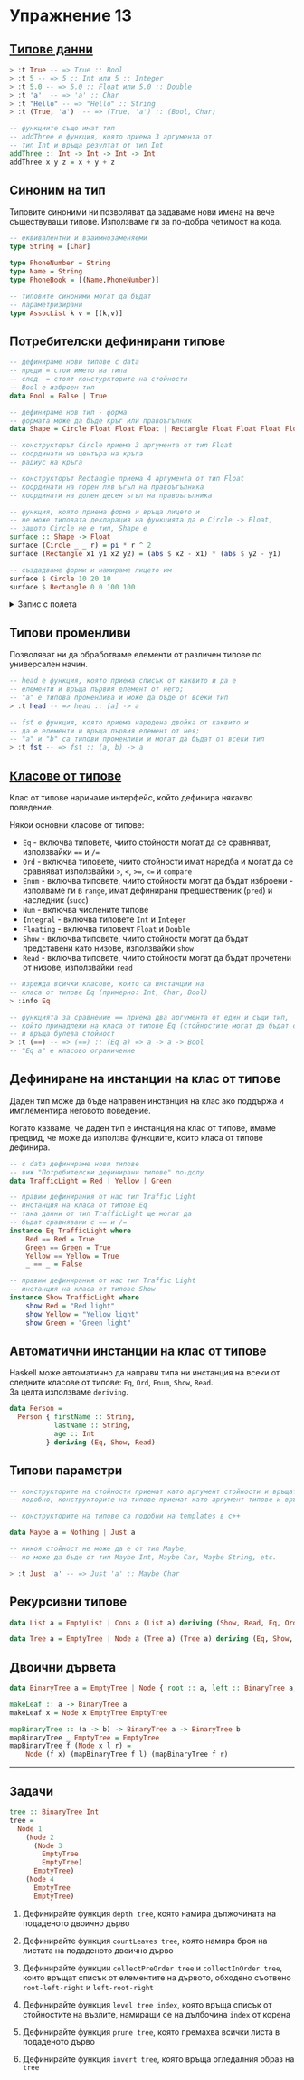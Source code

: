 # Упражнение 13

## [Tипове данни](../09/README.md#типове-данни)

```haskell
> :t True -- => True :: Bool
> :t 5 -- => 5 :: Int или 5 :: Integer
> :t 5.0 -- => 5.0 :: Float или 5.0 :: Double
> :t 'a'  -- => 'a' :: Char
> :t "Hello" -- => "Hello" :: String
> :t (True, 'a')  -- => (True, 'a') :: (Bool, Char)

-- функциите също имат тип
-- addThree е функция, която приема 3 аргумента от
-- тип Int и връща резултат от тип Int
addThree :: Int -> Int -> Int -> Int  
addThree x y z = x + y + z  
```

## Синоним на тип

Типовите синоними ни позволяват да задаваме нови имена на вече съществуващи типове. Използваме ги за по-добра четимост на кода.

```haskell
-- еквивалентни и взаимнозаменяеми
type String = [Char]

type PhoneNumber = String  
type Name = String  
type PhoneBook = [(Name,PhoneNumber)]  

-- типовите синоними могат да бъдат 
-- параметризирани
type AssocList k v = [(k,v)]  
```

## Потребителски дефинирани типове

```haskell
-- дефинираме нови типове с data
-- преди = стои името на типа
-- след  = стоят констуркторите на стойности 
-- Bool е изброен тип
data Bool = False | True  

-- дефинираме нов тип - форма
-- формата може да бъде кръг или правоъгълник
data Shape = Circle Float Float Float | Rectangle Float Float Float Float   

-- конструкторът Circle приема 3 аргумента от тип Float
-- координати на центъра на кръга
-- радиус на кръга

-- конструкторът Rectangle приема 4 аргумента от тип Float
-- координати на горен ляв ъгъл на правоъгълника
-- координати на долен десен ъгъл на правоъгълника

-- функция, която приема форма и връща лицето и
-- не може типовата декларация на функцията да е Circle -> Float, 
-- защото Circle не е тип, Shape e
surface :: Shape -> Float  
surface (Circle _ _ r) = pi * r ^ 2  
surface (Rectangle x1 y1 x2 y2) = (abs $ x2 - x1) * (abs $ y2 - y1)  

-- създадваме форми и намираме лицето им
surface $ Circle 10 20 10  
surface $ Rectangle 0 0 100 100  
```

<details>
  <summary>Запис с полета</summary>
  
  ```haskell
  -- тип Car, който се дефинира с компанията, модела и годината си
  -- не е веднага очевидно се очаква да получи конструкторът
  data Car = Car String String Int

  let car = Car "Ford" "Mustang" 1967  

  -- трябва сами да си дефинираме getters 
  -- за отделните полета на кола 
  company :: Car -> String  
  company (Car company _ _) = company  

  -- по-добър вариант - запис с полета
  data Car =
    Car { company :: String,
          model :: String,
          year :: Int
        }

  -- автоматично създава gettres company, model и year
  let car = Car { company="Ford", model="Mustang", year=1967 }  
  ```
</details>

## Типови променливи

Позволяват ни да обработваме елементи от различен типове по универсален начин.

```haskell
-- head е функция, която приема списък от каквито и да е
-- елементи и връща първия елемент от него;
-- "a" е типова променлива и може да бъде от всеки тип
> :t head -- => head :: [a] -> a  

-- fst е функция, която приема наредена двойка от каквито и
-- да е елементи и връща първия елемент от нея;
-- "a" и "b" са типови променливи и могат да бъдат от всеки тип
> :t fst -- => fst :: (a, b) -> a
```

## [Класове от типове](http://learnyouahaskell.com/types-and-typeclasses#typeclasses-101)

Клас от типове наричаме интерфейс, който дефинира някакво поведение.  

Някои основни класове от типове:

- `Eq` - включва типовете, чиито стойности могат да се сравняват, използвайки `==` и `/=`
- `Ord` - включва типовете, чиито стойности имат наредба и могат да се сравняват използвайки `>`, `<`, `>=`, `<=` и `compare`
- `Enum` - включва типовете, чиито стойности могат да бъдат изброени - изполваме ги в `range`, имат дефинирани предшественик (`pred`) и наследник (`succ`)
- `Num` - включва числените типове
- `Integral` - включва типовете `Int` и `Integer`
- `Floating` - включва типовечт `Float` и `Double`
- `Show` - включва типовете, чиито стойности могат да бъдат представени като низове, използвайки `show`
- `Read` - включва типовете, чиито стойности могат да бъдат прочетени от низове, използвайки `read`

```haskell
-- изрежда всички класове, които са инстанции на 
-- класа от типове Eq (примерно: Int, Char, Bool)
> :info Eq
```

```haskell
-- функцията за сравнение == приема два аргумента от един и същи тип, 
-- който принадлежи на класа от типове Eq (стойностите могат да бъдат сравнявани),
-- и връща булева стойност
> :t (==) -- => (==) :: (Eq a) => a -> a -> Bool 
-- "Eq а" е класово ограничение
```

## Дефиниране на инстанции на клас от типове

Даден тип може да бъде направен инстанция на клас ако поддържа и имплементира неговото поведение. 

Когато казваме, че даден тип е инстанция на клас от типове, имаме предвид, че може да използва функциите, които класа от типове дефинира.

```haskell
-- с data дефинираме нови типове
-- виж "Потребителски дефинирани типове" по-долу
data TrafficLight = Red | Yellow | Green  

-- правим дефинирания от нас тип Traffic Light
-- инстанция на класа от типове Eq
-- така данни от тип TrafficLight ще могат да 
-- бъдат сравнявани с == и /=
instance Eq TrafficLight where  
    Red == Red = True  
    Green == Green = True  
    Yellow == Yellow = True  
    _ == _ = False  

-- правим дефинирания от нас тип Traffic Light
-- инстанция на класа от типове Show
instance Show TrafficLight where  
    show Red = "Red light"  
    show Yellow = "Yellow light"  
    show Green = "Green light" 
```

## Автоматични инстанции на клас от типове

Haskell може автоматично да направи типа ни инстанция на всеки от следните класове от типове:  `Eq`, `Ord`, `Enum`, `Show`, `Read`.  
За целта използваме `deriving`.

```haskell
data Person =
  Person { firstName :: String,        
           lastName :: String,
           age :: Int  
         } deriving (Eq, Show, Read) 
```

## Типови параметри

```haskell
-- конструкторите на стойности приемат като аргумент стойности и връщат нова стойност
-- подобно, конструкторите на типове приемат като аргумент типове и връщат нов тип

-- конструкторите на типове са подобни на templates в c++

data Maybe a = Nothing | Just a  

-- никоя стойност не може да е от тип Maybe,
-- но може да бъде от тип Maybe Int, Maybe Car, Maybe String, etc.

> :t Just 'a' -- => Just 'a' :: Maybe Char
```

## Рекурсивни типове

```haskell
data List a = EmptyList | Cons a (List a) deriving (Show, Read, Eq, Ord)  

data Tree a = EmptyTree | Node a (Tree a) (Tree a) deriving (Eq, Show, Read)
```

## Двоични дървета

```haskell
data BinaryTree a = EmptyTree | Node { root :: a, left :: BinaryTree a, right :: BinaryTree a } deriving (Eq, Show, Read)

makeLeaf :: a -> BinaryTree a  
makeLeaf x = Node x EmptyTree EmptyTree  

mapBinaryTree :: (a -> b) -> BinaryTree a -> BinaryTree b
mapBinaryTree _ EmptyTree = EmptyTree
mapBinaryTree f (Node x l r) =
    Node (f x) (mapBinaryTree f l) (mapBinaryTree f r) 
```
---

## Задачи 

```haskell
tree :: BinaryTree Int
tree =
  Node 1
    (Node 2
      (Node 3
        EmptyTree
        EmptyTree)
      EmptyTree)
    (Node 4
      EmptyTree
      EmptyTree)
```

1. Дефинирайте функция `depth tree`, която намира дължочината на подаденото двоично дърво

2. Дефинирайте функция `countLeaves tree`, която намира броя на листата на подаденото двоично дърво

3. Дефинирайте функции `collectPreOrder tree` и `collectInOrder tree`, които връщат списък от елементите на дървото, обходено съотвено `root-left-right` и `left-root-right`

4. Дефинирайте функция `level tree index`, която връща списък от стойностите на възлите, намиращи се на дълбочина `index` от корена

5. Дефинирайте функция `prune tree`, която премахва всички листа в подаденото дърво

6. Дефинирайте функция `invert tree`, която връща огледалния образ на `tree`
